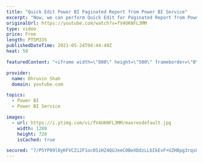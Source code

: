 ```yaml
---
title: "Quick Edit Power BI Paginated Report from Power BI Service"
excerpt: "Now, we can perform Quick Edit for Paginated Report from Power BI Service itself. This new feature has been introduced with May 2021 Power BI Desktop Update. When you select your Power BI Paginated Report there is an option, Edit in Power BI Report Builder. This will launch a new screen to open Report"
originalUrl: https://youtube.com/watch?v=fV4UKNFL3MM
type: video
price: Free
length: PT5M33S
publishedDateTime: 2021-05-24T04:44:49Z
heat: 50

featuredContent: "<iframe width=\"800\" height=\"500\" frameborder=\"0\" src=\"https://www.youtube.com/embed/fV4UKNFL3MM\" allow=\"accelerometer; autoplay; encrypted-media; gyroscope; picture-in-picture\" allowfullscreen></iframe>"

provider:
  name: Dhruvin Shah
  domain: youtube.com

topics:
  - Power BI
  - Power BI Service

images:
  - url: https://i.ytimg.com/vi/fV4UKNFL3MM/maxresdefault.jpg
    width: 1280
    height: 720
    isCached: true

secured: "7/P5YP09l0yKFVCZi2F1oc0SiHZ4QUJeeC0BeXDdzLLbIkEvF+UZH8pg3rqsU8ruln2XJh2Abck6lolmPSTcEryi3zRYAjy5FIktAYNfeR+/POC4i7Gc7+JKRsfkDkZPSoJCQw8ePXcoW4HDFoshd6XHqZyiNZJ6ik/1ndS9r+V1tSCM+1Gruiymm4rfKtuBPhQJAWG0UqFFNZpFkz02UDlyytiIo3vMSBJzI21QjyiL70fPg35uPvlGclMzsjVStoh3qlgM8DE2191siiY+gPHIwRhIuxBGUzo/pTQHDQu1pOD8X+bdL+HKAceaHskN9rH9BIxmSPZcGopmPt4tBtU6/8sPi+sSVM8miBntVQ1Ro7HLLDMEzppRGvP+J9rqnZxUI6HdTWQqHTxukClhdn17wjxV8L+1wqP/EbYyT80=;5O3TBO1EASBvm2I09NL3lA=="
---
```


